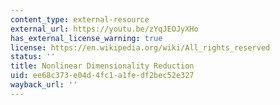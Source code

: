 ```yaml
---
content_type: external-resource
external_url: https://youtu.be/zYqJEOJyXHo
has_external_license_warning: true
license: https://en.wikipedia.org/wiki/All_rights_reserved
status: ''
title: Nonlinear Dimensionality Reduction
uid: ee68c373-e04d-4fc1-a1fe-df2bec52e327
wayback_url: ''
---
```

